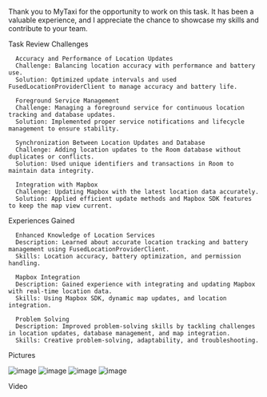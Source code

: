 Thank you to MyTaxi for the opportunity to work on this task. It has been a valuable experience, and I appreciate the chance to showcase my skills and contribute to your team.


Task Review
  Challenges
  
      Accuracy and Performance of Location Updates
      Challenge: Balancing location accuracy with performance and battery use.
      Solution: Optimized update intervals and used FusedLocationProviderClient to manage accuracy and battery life.
      
      Foreground Service Management
      Challenge: Managing a foreground service for continuous location tracking and database updates.
      Solution: Implemented proper service notifications and lifecycle management to ensure stability.
      
      Synchronization Between Location Updates and Database
      Challenge: Adding location updates to the Room database without duplicates or conflicts.
      Solution: Used unique identifiers and transactions in Room to maintain data integrity.
      
      Integration with Mapbox
      Challenge: Updating Mapbox with the latest location data accurately.
      Solution: Applied efficient update methods and Mapbox SDK features to keep the map view current.
  
  
  Experiences Gained
  
      Enhanced Knowledge of Location Services
      Description: Learned about accurate location tracking and battery management using FusedLocationProviderClient.
      Skills: Location accuracy, battery optimization, and permission handling.
      
      Mapbox Integration
      Description: Gained experience with integrating and updating Mapbox with real-time location data.
      Skills: Using Mapbox SDK, dynamic map updates, and location integration.
      
      Problem Solving
      Description: Improved problem-solving skills by tackling challenges in location updates, database management, and map integration.
      Skills: Creative problem-solving, adaptability, and troubleshooting.

Pictures

![image](https://github.com/user-attachments/assets/82f98f46-977d-49ae-a9ca-61a03b50d9e4)
![image](https://github.com/user-attachments/assets/a94aa4dd-26ec-4d42-b0e4-ac2b313edb47)
![image](https://github.com/user-attachments/assets/8545d8b6-f554-4856-89c3-f51227481d77)
![image](https://github.com/user-attachments/assets/cf97b7d9-e038-4458-907a-3334332e40d1)
    
Video
